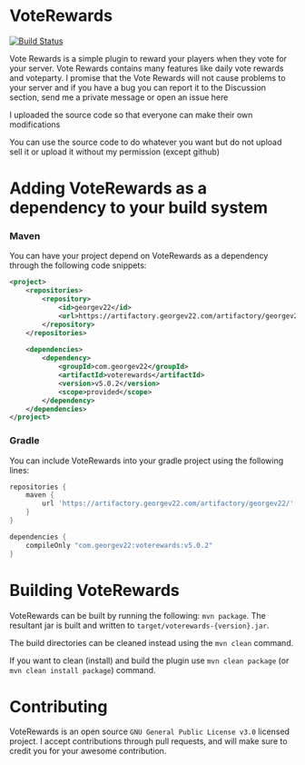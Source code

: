 # VoteRewards
[![Build Status](https://jenkins.georgev22.com/buildStatus/icon?job=VoteRewards)](https://jenkins.georgev22.com/job/VoteRewards/)

Vote Rewards is a simple plugin to reward your players when they vote for your server. Vote Rewards contains many features like daily vote rewards and voteparty. I promise that the Vote Rewards will not cause problems to your server and if you have a bug you can report it to the Discussion section, send me a private message or open an issue here

I uploaded the source code so that everyone can make their own modifications

You can use the source code to do whatever you want but do not upload sell it or upload it without my permission (except github)

# Adding VoteRewards as a dependency to your build system

### Maven

You can have your project depend on VoteRewards as a dependency through the
following code snippets:

```xml
<project>
    <repositories>
        <repository>
            <id>georgev22</id>
            <url>https://artifactory.georgev22.com/artifactory/georgev22/</url>
        </repository>
    </repositories>
  
    <dependencies>
        <dependency>
            <groupId>com.georgev22</groupId>
            <artifactId>voterewards</artifactId>
            <version>v5.0.2</version>
            <scope>provided</scope>
        </dependency>
    </dependencies>
</project>
```

### Gradle

You can include VoteRewards into your gradle project using the following lines:

```groovy
repositories {
    maven {
        url 'https://artifactory.georgev22.com/artifactory/georgev22/'
    }
}

dependencies {
    compileOnly "com.georgev22:voterewards:v5.0.2"
}
```

# Building VoteRewards

VoteRewards can be built by running the following: `mvn package`. The resultant jar is built and
written to `target/voterewards-{version}.jar`.

The build directories can be cleaned instead using the `mvn clean` command.

If you want to clean (install) and build the plugin use `mvn clean package` (or `mvn clean install package`) command.

# Contributing

VoteRewards is an open source `GNU General Public License v3.0` licensed project. I accept contributions
through pull requests, and will make sure to credit you for your awesome
contribution.
